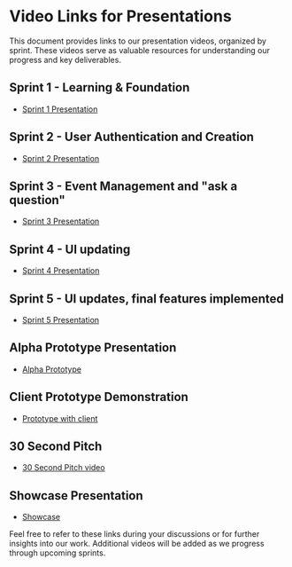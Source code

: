 # Video Links for Presentations
This document provides links to our presentation videos, organized by sprint. These videos serve as valuable resources for understanding our progress and key deliverables.

## Sprint 1 - Learning & Foundation
- [Sprint 1 Presentation](https://youtu.be/xjFwLgdC-io)

## Sprint 2 - User Authentication and Creation
- [Sprint 2 Presentation](https://youtu.be/chs6M8d50AE)

## Sprint 3 - Event Management and "ask a question"
- [Sprint 3 Presentation](https://youtu.be/SUh638VlcPo)

## Sprint 4 - UI updating
- [Sprint 4 Presentation](https://youtu.be/rgEgILctwPw)

## Sprint 5 - UI updates, final features implemented
- [Sprint 5 Presentation](https://www.youtube.com/watch?v=cbi8HBTocjw)

## Alpha Prototype Presentation
- [Alpha Prototype](https://www.canva.com/design/DAGW3gaWbJs/x4VVizACvHApaYqRB9_Pug/edit?utm_content=DAGW3gaWbJs&utm_campaign=designshare&utm_medium=link2&utm_source=sharebutton)

## Client Prototype Demonstration
- [Prototype with client](https://youtu.be/yhmBGRdXeME)

## 30 Second Pitch
- [30 Second Pitch video](https://youtu.be/HPQPBDKgwf8)

## Showcase Presentation
- [Showcase](https://youtu.be/VvqAsIPeQY4)
  
Feel free to refer to these links during your discussions or for further insights into our work. Additional videos will be added as we progress through upcoming sprints.
